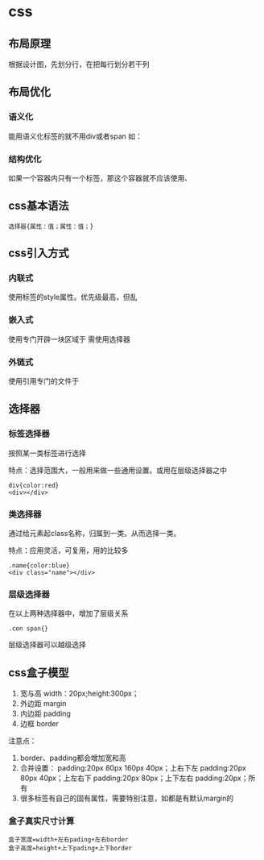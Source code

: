 # css

## 布局原理

根据设计图，先划分行，在把每行划分若干列

## 布局优化

### 语义化

能用语义化标签的就不用div或者span
如：
    <p>
    <a>

### 结构优化

如果一个容器内只有一个标签，那这个容器就不应该使用、

## css基本语法

    选择器{属性：值；属性：值；}

## css引入方式

### 内联式

使用标签的style属性。优先级最高，但乱

### 嵌入式

使用<style></style>专门开辟一块区域于<head></head>
需使用选择器

### 外链式

使用<link>引用专门的文件于<head></head>

## 选择器

### 标签选择器

按照某一类标签进行选择

特点：选择范围大，一般用来做一些通用设置。或用在层级选择器之中

    div{color:red}
    <div></div>

### 类选择器

通过给元素起class名称，归属到一类。从而选择一类。

特点：应用灵活，可复用，用的比较多

    .name{color:blue}
    <div class="name"></div>

### 层级选择器

在以上两种选择器中，增加了层级关系

    .con span{}

层级选择器可以越级选择

## css盒子模型

1. 宽与高 width：20px;height:300px；
2. 外边距 margin
3. 内边距 padding
4. 边框 border

注意点：

1. border、padding都会增加宽和高
2. 合并设置：
    padding:20px 80px 160px 40px；上右下左
    padding:20px 80px  40px；上左右下
    padding:20px 80px；上下左右
    padding:20px；所有
3. 很多标签有自己的固有属性，需要特别注意，如<h></h><body>都是有默认margin的

### 盒子真实尺寸计算

    盒子宽度=width+左右pading+左右border
    盒子高度=height+上下pading+上下border
